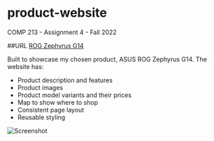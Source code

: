 # product-website
COMP 213 - Assignment 4 - Fall 2022

##URL
[ROG Zephyrus G14](http://studentweb.cencol.ca/akhan604/Week%207/Assignment%203/Assignment3_Aazain.html)

Built to showcase my chosen product, ASUS ROG Zephyrus G14. The website has:
- Product description and features
- Product images
- Product model variants and their prices
- Map to show where to shop
- Consistent page layout
- Reusable styling

![Screenshot](https://github.com/AazainKhan/product-website/assets/43759637/41393228-7d5e-4674-b46e-b748939e383e)
